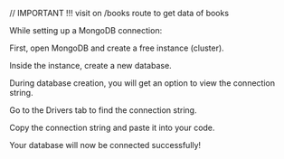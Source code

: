 // IMPORTANT !!! visit 
on /books route  to get data of books

While setting up a MongoDB connection:

First, open MongoDB and create a free instance (cluster).

Inside the instance, create a new database.

During database creation, you will get an option to view the connection string.

Go to the Drivers tab to find the connection string.

Copy the connection string and paste it into your code.

Your database will now be connected successfully!


